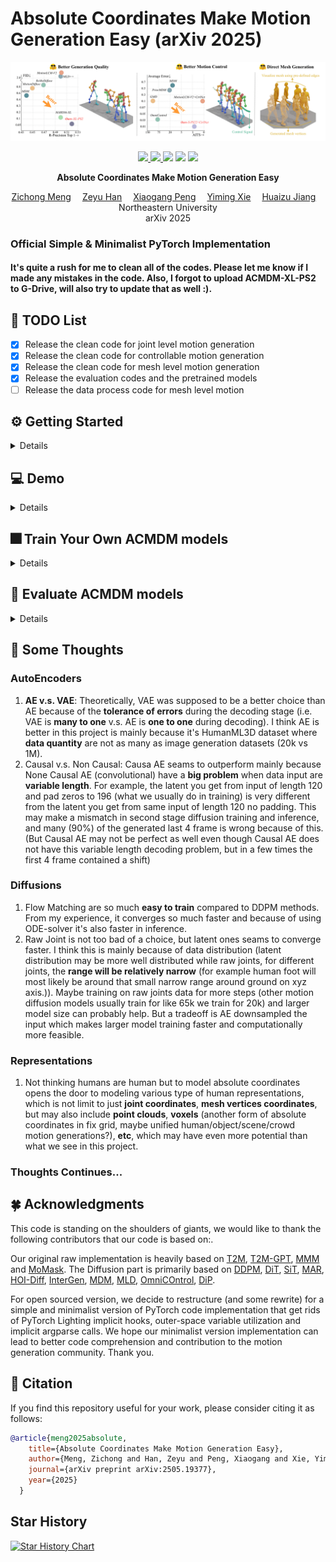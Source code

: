 # Absolute Coordinates Make Motion Generation Easy (arXiv 2025)
![](./assets/ACMDM.png)

<p align="center">
  <a href='https://arxiv.org/abs/2505.19377'>
    <img src='https://img.shields.io/badge/Arxiv-2505.19377-A42C25?style=flat&logo=arXiv&logoColor=A42C25'>
  </a>
  <a href='https://arxiv.org/abs/2505.19377.pdf'>
    <img src='https://img.shields.io/badge/Paper-PDF-yellow?style=flat&logo=arXiv&logoColor=yellow'>
  </a>
  <a href='https://neu-vi.github.io/ACMDM/'>
  <img src='https://img.shields.io/badge/Project-Page-orange?style=flat&logo=Google%20chrome&logoColor=orange'></a>
  <a href='https://github.com/neu-vi/ACMDM'>
    <img src='https://img.shields.io/badge/GitHub-Code-black?style=flat&logo=github&logoColor=white'></a>
  <a href="" target='_blank'>
    <img src="https://visitor-badge.laobi.icu/badge?page_id=neu-vi.ACMDM&left_color=gray&right_color=blue">
  </a>
</p>

<p align="center">
<strong>Absolute Coordinates Make Motion Generation Easy</strong></h1>
   <p align="center">
    <a href='https://cr8br0ze.github.io' target='_blank'>Zichong Meng</a>&emsp;
    <a href='https://show-han.github.io/' target='_blank'>Zeyu Han</a>&emsp;
    <a href='https://xiaogangpeng.github.io/' target='_blank'>Xiaogang Peng</a>&emsp;
    <a href='https://ymingxie.github.io/' target='_blank'>Yiming Xie</a>&emsp;
    <a href='https://jianghz.me/' target='_blank'>Huaizu Jiang</a>&emsp;
    <br>
    Northeastern University 
    <br>
    arXiv 2025
  </p>
</p>

### Official Simple & Minimalist PyTorch Implementation

#### It's quite a rush for me to clean all of the codes. Please let me know if I made any mistakes in the code. Also, I forgot to upload ACMDM-XL-PS2 to G-Drive, will also try to update that as well :).

## 📜 TODO List
- [x] Release the clean code for joint level motion generation
- [x] Release the clean code for controllable motion generation
- [x] Release the clean code for mesh level motion generation
- [x] Release the evaluation codes and the pretrained models
- [ ] Release the data process code for mesh level motion

##  ⚙️ Getting Started
<details>
  
### 1. Conda Environment
```bash
conda env create -f environment.yml
conda activate ACMDM
```
We test our code on Python 3.10.13, PyTorch 2.2.0, and CUDA 12.1

### 2. Models and Dependencies

#### Download Evaluation Models
```bash
rm -rf checkpoints
mkdir checkpoints
cd checkpoints
mkdir t2m

cd t2m 
echo -e "Downloading evaluation models for HumanML3D dataset"
gdown --fuzzy https://drive.google.com/file/d/1ejiz4NvyuoTj3BIdfNrTFFZBZ-zq4oKD/view?usp=sharing
echo -e "Unzipping humanml3d evaluators"
unzip evaluators_humanml3d.zip

echo -e "Cleaning humanml3d evaluators zip"
rm evaluators_humanml3d.zip
cd ../../
```

#### Download SMPL-H and DMPLs Models
Download SMPL+H mode from [SMPL+H](https://mano.is.tue.mpg.de/download.php) (choose Extended SMPL+H model used in AMASS project) and DMPL model from [DMPL](https://smpl.is.tue.mpg.de/download.php) (choose DMPLs compatible with SMPL). Then place all the models under "./body_model/".

#### Download GloVe
```bash
rm -rf glove
echo -e "Downloading glove (in use only by the evaluators)"
gdown --fuzzy https://drive.google.com/file/d/1cmXKUT31pqd7_XpJAiWEo1K81TMYHA5n/view?usp=sharing

unzip glove.zip
echo -e "Cleaning GloVe zip\n"
rm glove.zip

echo -e "Downloading done!"
```

#### Download Pre-trained Models
```bash
cd checkpoints/t2m
echo -e "Downloading pretrained models for HumanML3D dataset"
# Joint Level
# 2D Causal AE
gdown --fuzzy https://drive.google.com/file/d/1MdGC2ioAwbcfIBJgXCuXFFaWiNLEIPkN/view?usp=drive_link
# ACMDM-S-PS22
gdown --fuzzy https://drive.google.com/file/d/1G0g1-K9oGJPxz-vcmnLNfg5jNpQN4Iho/view?usp=drive_link
# ACMDM-S-PS22 Prefix AR
gdown --fuzzy https://drive.google.com/file/d/1Dpf70qpVOAEggKRrSE97q9ZaRnWhrEsS/view?usp=drive_link
# ACMDM-S-PS22 Noisy Prefix AR
gdown --fuzzy https://drive.google.com/file/d/1TbmicpGFmIpUtaWN6MWFX4Ki9u87alLU/view?usp=drive_link
# Controls
# ACMDM-S-PS22-ControlNet
gdown --fuzzy https://drive.google.com/file/d/1q2qhYVMZgj2A7s__HBaS-k5pl0URtk8K/view?usp=drive_link
# Mesh Level
# Mesh AE
gdown --fuzzy https://drive.google.com/file/d/1RndgH9PSLUJbSDd1cfo4UDOYBdjj7lqV/view?usp=drive_link
# ACMDM-S-PS28 Mesh
gdown --fuzzy https://drive.google.com/file/d/1H72A5flgx0we5QcRoBf_YqIOfkZRngC5/view?usp=drive_link
# Length Estimator
gdown --fuzzy https://drive.google.com/file/d/1nWoEcN4rEFKi4Xyf_ObKinDmSQNPKXgU/view?usp=drive_link
echo -e "Unzipping"
unzip AE_2D_Causal.zip
unzip ACMDM_Flow_S_PatchSize22.zip
unzip ACMDM_PrefixAR_Flow_S_PatchSize22.zip
unzip ACMDM_NoisyPrefixAR_Flow_S_PatchSize22.zip
unzip ACMDM_Flow_S_PatchSize22_ControlNet.zip
unzip AE_Mesh.zip
unzip ACMDM_Mesh_Flow_S_PatchSize28.zip
unzip length_estimator.zip
echo -e "Cleaning zips"
rm AE_2D_Causal.zip
rm ACMDM_Flow_S_PatchSize22.zip
rm ACMDM_PrefixAR_Flow_S_PatchSize22.zip
rm ACMDM_NoisyPrefixAR_Flow_S_PatchSize22.zip
rm ACMDM_Flow_S_PatchSize22_ControlNet.zip
rm AE_Mesh.zip
rm ACMDM_Mesh_Flow_S_PatchSize28.zip
rm length_estimator.zip
cd ../../
```

### 3. Obtain Data
**You do not need to get data** if you only want to generate motions based on textual instructions.

### 3.1 Joint level Motion Generation and Control
If you want to reproduce and evaluate our method, you can obtain 
**HumanML3D** dataset following instructions in [HumanML3D](https://github.com/EricGuo5513/HumanML3D.git). By default, the data path is set to `./datasets`.

**Important:** For absolute coordinate Mean and Std, you are welcome to use the 22x3_mean_std/22x3_mean.npy and 22x3_mean_std/22x3.npy in the utils,
or you can calculate based on your obtained dataset using:
```
python utils/cal_22x3_mean_std.py
```

### 3.2 Mesh level Motion Generation
I will create a new repo specifically for the mesh level motion data. **Link to be posted**
</details>


## 💻  Demo
<details>

### 1. Text-to-Motion Generation
To be implemented

[//]: # (#### &#40;a&#41; Generate with single textual instruction)

[//]: # (```bash)

[//]: # (python sample.py --name MARDM_SiT_XL --text_prompt "A person is running on a treadmill.")

[//]: # (```)

[//]: # (#### &#40;b&#41; Generate from a prompt file)

[//]: # (in a txt file, in each line, your input should be `<text description>#<motion length>`,)

[//]: # (you can push NA as motion length to let model determine the motion length)

[//]: # (&#40;if there is **one** NA in file, all the others will be **NA** as well&#41;.)

[//]: # ()
[//]: # (```bash)

[//]: # (python sample.py --name MARDM_SiT_XL --text_path ./text_prompt.txt)

[//]: # (```)

### 2. Controllable Text Driven Motion Generation
To be implemented
### 3. Direct SMPL-H Mesh Vertices Motion Generation
To be implemented
</details>


## 🎆 Train Your Own ACMDM models
<details>

### Joint Level
#### 2D Causal AE
```bash
python train_AE.py --name AE_2D_Causal --is_ae --dataset_name t2m --batch_size 256 --epoch 50 --lr_decay 0.05 --accum 2
```

#### ACMDM
Before training ACMDM, please make sure you obtain the post AE mean and post AE std by running this command (if you are using the provided AE, you do not have to do this):
```bash
PYTHONPATH=. python utils/cal_ae_post_mean_std.py --is_ae --ae_name AE_2D_Causal
```
Training ACMDM
```bash
# 2D Causal AE
python train_ACMDM.py --name ACMDM_Flow_S_PatchSize22 --model "ACMDM-Flow-S-PatchSize22" --dataset_name t2m --batch_size 64 --ae_name AE_2D_Causal --is_ae
# Raw 22x3
python train_ACMDM_Raw.py --name ACMDM_Raw_Flow_S_PatchSize22 --model "ACMDM-Raw-Flow-S-PatchSize22" --dataset_name t2m --batch_size 64
# Prefix AR
python train_ACMDM_Prefix_AR.py --name ACMDM_PrefixAR_Flow_S_PatchSize22 --model "ACMDM-PrefixAR-Flow-S-PatchSize22" --dataset_name t2m --batch_size 64 --ae_name AE_2D_Causal --is_ae
# Noisy Prefix AR
python train_ACMDM_NoisyPrefix_AR.py --name ACMDM_NoisyPrefixAR_Flow_S_PatchSize22 --model "ACMDM-NoisyPrefixAR-Flow-S-PatchSize22" --dataset_name t2m --batch_size 64 --ae_name AE_2D_Causal --is_ae
```

### Controls
Assuming you already trained or obtained the AE model.
```bash
# pelvis only
python train_ACMDM_Control.py --name ACMDM_Flow_S_PatchSize22_ControlNet --model "ACMDM-Flow-S-PatchSize22-ControlNet" --dataset_name t2m --batch_size 64 --ae_name AE_2D_Causal --is_ae --control_joints 0
# all joints
python train_ACMDM_Control.py --name ACMDM_Flow_S_PatchSize22_ControlNet --model "ACMDM-Flow-S-PatchSize22-ControlNet" --dataset_name t2m --batch_size 64 --ae_name AE_2D_Causal --is_ae
```

### Mesh Level
#### Mesh AE
```bash
python train_AE_Mesh.py --name AE_Mesh --dataset_name t2m --batch_size 16 --epoch 500 --window_size 1 --lr 5e-5
```
Before training ACMDM, please obtain and save latent version of the data first, this makes diffusion training much faster,
and please obtain the post AE mean and post AE std by running this command (if you are using the provided AE, you do not have to do this):
```bash
# hope this is right, will check.
PYTHONPATH=. python utils/cal_mesh_ae_post_mean_std.py
```
Training ACMDM
```bash
python train_ACMDM_Mesh.py --name ACMDM_Mesh_Flow_S_PatchSize28-222 --ae_name AE_Mesh --model "ACMDM-Mesh-Flow-S-PatchSize28" --dataset_name t2m --batch_size 64 --is_ae
```

</details>

## 📖 Evaluate ACMDM models
<details>

### Joint Level
#### 2D Causal AE
```bash
python evaluation_AE.py --name AE_2D_Causal --dataset_name t2m
```
#### ACMDM
```bash
# ACMDM S PS22
python evaluation_ACMDM.py --name ACMDM_Flow_S_PatchSize22 --model "ACMDM-Flow-S-PatchSize22" --ae_name AE_2D_Causal --cfg 3
# ACMDM XL PS2
python evaluation_ACMDM.py --name ACMDM_Flow_XL_PatchSize2 --model "ACMDM-Flow-XL-PatchSize2" --ae_name AE_2D_Causal --cfg 3
# ACMDM Prefix AR
python evaluation_ACMDM_Prefix_AR.py --name ACMDM_PrefixAR_Flow_S_PatchSize22 --model "ACMDM-PrefixAR-Flow-S-PatchSize22" --ae_name AE_2D_Causal --cfg 4
# ACMDM Noisy Prefix AE
python evaluation_ACMDM_Noisy_Prefix_AR.py --name ACMDM_NoisyPrefixAR_Flow_S_PatchSize22 --model "ACMDM-NoisyPrefixAR-Flow-S-PatchSize22" --cfg 2.5
```
### Controls
```bash
python evaluation_ACMDM_Control.py --name ACMDM_Flow_S_PatchSize22_ControlNet-222 --model "ACMDM-Flow-S-PatchSize22-ControlNet" --dataset_name t2m --batch_size 64 --ae_name AE_2D_Causal --is_ae
```

### Mesh
```bash
python evaluation_ACMDM_Mesh.py --name ACMDM_Mesh_Flow_S_PatchSize28 --model "ACMDM-Mesh-Flow-S-PatchSize28" --ae_name AE_Mesh --cfg 4.5
```
</details>


## 🤔 Some Thoughts
### AutoEncoders
1. **AE v.s. VAE**: Theoretically, VAE was supposed to be a better choice than AE because of the **tolerance of errors** during the decoding stage (i.e. VAE is **many to one** v.s. AE is **one to one** during decoding).
I think AE is better in this project is mainly because it's HumanML3D dataset where **data quantity** are not as many as image generation datasets (20k vs 1M).
2. Causal v.s. Non Causal: Causa AE seams to outperform mainly because None Causal AE (convolutional) have a **big problem** when data input are **variable length**.
For example, the latent you get from input of length 120 and pad zeros to 196 (what we usually do in training) is very different from the latent you get from same input of length 120 no padding.
This may make a mismatch in second stage diffusion training and inference, and many (90%) of the generated last 4 frame is wrong because of this.
(But Causal AE may not be perfect as well even though Causal AE does not have this variable length decoding problem, but in a few times the first 4 frame contained a shift)
### Diffusions
1. Flow Matching are so much **easy to train** compared to DDPM methods. From my experience, it converges so much faster and because of using ODE-solver it's also faster in inference.
2. Raw Joint is not too bad of a choice, but latent ones seams to converge faster. I think this is mainly because of data distribution
(latent distribution may be more well distributed while raw joints, for different joints, the **range will be relatively narrow** (for example human foot will most likely be around that small narrow range around ground on xyz axis.)). Maybe training on raw joints data for more steps (other motion diffusion models usually train for like 65k we train for 20k) and larger model size can probably help. 
But a tradeoff is AE downsampled the input which makes larger model training faster and computationally more feasible. 
### Representations
1. Not thinking humans are human but to model absolute coordinates opens the door to modeling various type of human representations,
which is not limit to just **joint coordinates**, **mesh vertices coordinates**, but may also include **point clouds**, **voxels** (another form of absolute coordinates in fix grid, maybe unified human/object/scene/crowd motion generations?), **etc**, which may have even more potential than what we see in this project. 
### Thoughts Continues...

## 🍀 Acknowledgments
This code is standing on the shoulders of giants, we would like to thank the following contributors that our code is based on:.

Our original raw implementation is heavily based on [T2M](https://github.com/EricGuo5513/text-to-motion),
[T2M-GPT](https://github.com/Mael-zys/T2M-GPT), [MMM](https://github.com/exitudio/MMM) 
and [MoMask](https://github.com/EricGuo5513/momask-codes).
The Diffusion part is primarily based on [DDPM](https://github.com/hojonathanho/diffusion),
[DiT](https://github.com/facebookresearch/DiT), [SiT](https://github.com/willisma/SiT),
[MAR](https://github.com/LTH14/mar/), [HOI-Diff](https://github.com/neu-vi/HOI-Diff),
[InterGen](https://github.com/tr3e/InterGen), [MDM](https://github.com/GuyTevet/motion-diffusion-model),
[MLD](https://github.com/ChenFengYe/motion-latent-diffusion), [OmniCOntrol](https://github.com/neu-vi/omnicontrol), [DiP](https://github.com/GuyTevet/CLoSD).

For open sourced version, we decide to restructure (and some rewrite) for a simple and minimalist version of PyTorch code implementation
that get rids of PyTorch Lighting implicit hooks, outer-space variable utilization and implicit argparse calls.
We hope our minimalist version implementation can lead to better code comprehension and contribution to the motion generation community. Thank you.

## 🤝 Citation
If you find this repository useful for your work, please consider citing it as follows:
```bibtex
@article{meng2025absolute,
    title={Absolute Coordinates Make Motion Generation Easy},
    author={Meng, Zichong and Han, Zeyu and Peng, Xiaogang and Xie, Yiming and Jiang, Huaizu},
    journal={arXiv preprint arXiv:2505.19377},
    year={2025}
  }
```

## Star History

[![Star History Chart](https://api.star-history.com/svg?repos=neu-vi/ACMDM&type=Date)](https://star-history.com/#neu-vi/ACMDM&Date)
